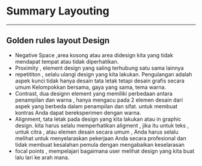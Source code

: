 # Summary Layouting 
---
## Golden rules layout Design
- Negative Space ,area kosong atau area didesign kita yang tidak mendapat tempat atau tidak diperhatikan.
- Proximity , element design yang saling terhubung satu sama lainnya 
- repetititon , selalu ulangi design yang kita lakukan. Pengulangan adalah aspek kunci tidak hanya desain tata letak tetapi desain grafis secara umum Kelompokkan bersama, gaya yang sama, tema warna.
- Contrast, dua designn element yang memiliki perbedaan antara penampilan dan warna , hanya mengacu pada 2 elemen desain dari aspek yang berbeda dalam penampilan dan sifat. untuk membuat kontras Anda dapat bereksperimen dengan warna.
- Alignment, tata letak pada design yang kita lakukan atau in graphic design. kita harus selalu memperhatikan aligment , jika itu untuk teks , untuk citra , atau elemen desain secara umum , Anda harus selalu melihat untuk menyelaraskan pekerjaan Anda secara profesional dan tidak membuat kesalahan pemula dengan mengabaikan keselarasan
- focal points , mempelajari bagaimana user melihat design yang kita buat lalu lari ke arah mana.
